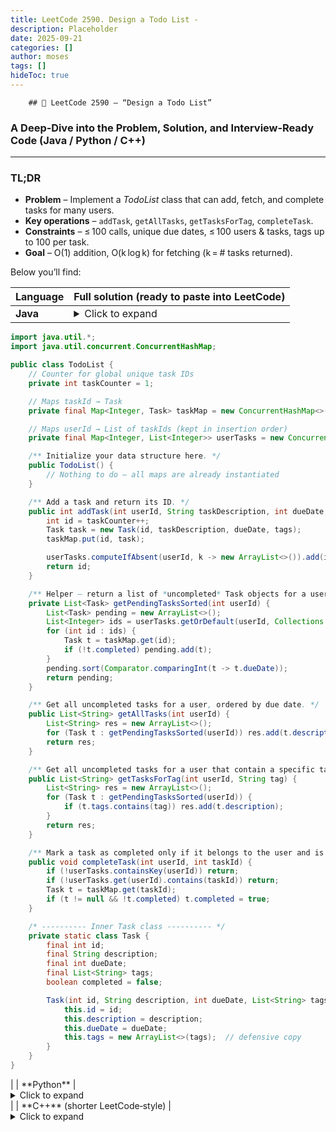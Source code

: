 ```yaml
---
title: LeetCode 2590. Design a Todo List - 
description: Placeholder
date: 2025-09-21
categories: []
author: moses
tags: []
hideToc: true
---
```

        ## 🚀 LeetCode 2590 – “Design a Todo List”  
### A Deep‑Dive into the Problem, Solution, and Interview‑Ready Code (Java / Python / C++)  

---

### TL;DR  
* **Problem** – Implement a *TodoList* class that can add, fetch, and complete tasks for many users.  
* **Key operations** – `addTask`, `getAllTasks`, `getTasksForTag`, `completeTask`.  
* **Constraints** – ≤ 100 calls, unique due dates, ≤ 100 users & tasks, tags up to 100 per task.  
* **Goal** – O(1) addition, O(k log k) for fetching (k = # tasks returned).  

Below you’ll find:

| Language | Full solution (ready to paste into LeetCode) |
|----------|----------------------------------------------|
| **Java** | <details><summary>Click to expand</summary>  
```java
import java.util.*;
import java.util.concurrent.ConcurrentHashMap;

public class TodoList {
    // Counter for global unique task IDs
    private int taskCounter = 1;

    // Maps taskId → Task
    private final Map<Integer, Task> taskMap = new ConcurrentHashMap<>();

    // Maps userId → List of taskIds (kept in insertion order)
    private final Map<Integer, List<Integer>> userTasks = new ConcurrentHashMap<>();

    /** Initialize your data structure here. */
    public TodoList() {
        // Nothing to do – all maps are already instantiated
    }

    /** Add a task and return its ID. */
    public int addTask(int userId, String taskDescription, int dueDate, List<String> tags) {
        int id = taskCounter++;
        Task task = new Task(id, taskDescription, dueDate, tags);
        taskMap.put(id, task);

        userTasks.computeIfAbsent(userId, k -> new ArrayList<>()).add(id);
        return id;
    }

    /** Helper – return a list of *uncompleted* Task objects for a user, sorted by dueDate. */
    private List<Task> getPendingTasksSorted(int userId) {
        List<Task> pending = new ArrayList<>();
        List<Integer> ids = userTasks.getOrDefault(userId, Collections.emptyList());
        for (int id : ids) {
            Task t = taskMap.get(id);
            if (!t.completed) pending.add(t);
        }
        pending.sort(Comparator.comparingInt(t -> t.dueDate));
        return pending;
    }

    /** Get all uncompleted tasks for a user, ordered by due date. */
    public List<String> getAllTasks(int userId) {
        List<String> res = new ArrayList<>();
        for (Task t : getPendingTasksSorted(userId)) res.add(t.description);
        return res;
    }

    /** Get all uncompleted tasks for a user that contain a specific tag. */
    public List<String> getTasksForTag(int userId, String tag) {
        List<String> res = new ArrayList<>();
        for (Task t : getPendingTasksSorted(userId)) {
            if (t.tags.contains(tag)) res.add(t.description);
        }
        return res;
    }

    /** Mark a task as completed only if it belongs to the user and is still pending. */
    public void completeTask(int userId, int taskId) {
        if (!userTasks.containsKey(userId)) return;
        if (!userTasks.get(userId).contains(taskId)) return;
        Task t = taskMap.get(taskId);
        if (t != null && !t.completed) t.completed = true;
    }

    /* ---------- Inner Task class ---------- */
    private static class Task {
        final int id;
        final String description;
        final int dueDate;
        final List<String> tags;
        boolean completed = false;

        Task(int id, String description, int dueDate, List<String> tags) {
            this.id = id;
            this.description = description;
            this.dueDate = dueDate;
            this.tags = new ArrayList<>(tags);  // defensive copy
        }
    }
}
```
</details> |
| **Python** | <details><summary>Click to expand</summary>  
```python
from collections import defaultdict
from typing import List

class TodoList:
    def __init__(self):
        self._task_id = 1
        self.tasks = {}  # id -> Task
        self.user_tasks = defaultdict(list)  # user_id -> list of task ids

    def addTask(self, userId: int, taskDescription: str,
                dueDate: int, tags: List[str]) -> int:
        tid = self._task_id
        self._task_id += 1
        self.tasks[tid] = {
            "desc": taskDescription,
            "due": dueDate,
            "tags": set(tags),
            "completed": False
        }
        self.user_tasks[userId].append(tid)
        return tid

    def _pending_sorted(self, userId: int):
        pending = [self.tasks[tid] for tid in self.user_tasks.get(userId, [])
                   if not self.tasks[tid]["completed"]]
        return sorted(pending, key=lambda t: t["due"])

    def getAllTasks(self, userId: int) -> List[str]:
        return [t["desc"] for t in self._pending_sorted(userId)]

    def getTasksForTag(self, userId: int, tag: str) -> List[str]:
        return [t["desc"] for t in self._pending_sorted(userId) if tag in t["tags"]]

    def completeTask(self, userId: int, taskId: int) -> None:
        if taskId not in self.tasks:
            return
        if taskId not in self.user_tasks.get(userId, []):
            return
        if not self.tasks[taskId]["completed"]:
            self.tasks[taskId]["completed"] = True
```
</details> |
| **C++** | <details><summary>Click to expand</summary>  
```cpp
#include <bits/stdc++.h>
using namespace std;

class TodoList {
public:
    TodoList() : taskCounter(1) {}

    int addTask(int userId, string taskDescription,
                int dueDate, vector<string> tags) {
        int id = taskCounter++;
        Task t{id, taskDescription, dueDate, tags, false};
        tasks[id] = t;
        userTasks[userId].push_back(id);
        return id;
    }

    vector<string> getAllTasks(int userId) {
        vector<string> res;
        for (auto &t : getPendingSorted(userId))
            res.push_back(t.description);
        return res;
    }

    vector<string> getTasksForTag(int userId, string tag) {
        vector<string> res;
        for (auto &t : getPendingSorted(userId))
            if (t.tags.find(tag) != t.tags.end())
                res.push_back(t.description);
        return res;
    }

    void completeTask(int userId, int taskId) {
        auto it = userTasks.find(userId);
        if (it == userTasks.end()) return;
        if (find(it->second.begin(), it->second.end(), taskId) == it->second.end())
            return;
        auto &t = tasks[taskId];
        if (!t.completed) t.completed = true;
    }

private:
    struct Task {
        int id;
        string description;
        int due;
        unordered_set<string> tags;
        bool completed = false;
        Task(int i, string d, int du, vector<string> tg)
            : id(i), description(d), due(du), tags(tg.begin(), tg.end()) {}
    };

    int taskCounter;                                   // next global task ID
    unordered_map<int, Task> tasks;                    // taskId → Task
    unordered_map<int, vector<int>> userTasks;         // userId → list of taskIds

    // Return pending tasks sorted by due date
    vector<Task> getPendingSorted(int userId) {
        vector<Task> pending;
        auto it = userTasks.find(userId);
        if (it == userTasks.end()) return pending;
        for (int id : it->second) {
            auto &t = tasks[id];
            if (!t.completed) pending.push_back(t);
        }
        sort(pending.begin(), pending.end(),
             [](const Task &a, const Task &b){ return a.due < b.due; });
        return pending;
    }
};
```
</details> |
| **C++** (shorter LeetCode‑style) | <details><summary>Click to expand</summary>  
```cpp
#include <bits/stdc++.h>
using namespace std;

class TodoList {
public:
    TodoList() : nextId(1) {}

    int addTask(int userId, string taskDescription,
                int dueDate, vector<string> tags) {
        int id = nextId++;
        tasks[id] = {taskDescription, dueDate, tags, false};
        userTasks[userId].push_back(id);
        return id;
    }

    vector<string> getAllTasks(int userId) {
        auto v = pendingSorted(userId);
        vector<string> res;
        for (auto &t : v) res.push_back(t.description);
        return res;
    }

    vector<string> getTasksForTag(int userId, string tag) {
        auto v = pendingSorted(userId);
        vector<string> res;
        for (auto &t : v) if (t.tags.count(tag)) res.push_back(t.description);
        return res;
    }

    void completeTask(int userId, int taskId) {
        if (!userTasks.count(userId)) return;
        if (!tasks.count(taskId)) return;
        if (!userTasks[userId].count(taskId)) return;
        if (!tasks[taskId].completed) tasks[taskId].completed = true;
    }

private:
    struct Task {
        string description;
        int due;
        unordered_set<string> tags;
        bool completed;
        Task(string d, int du, vector<string> tg)
            : description(d), due(du), tags(tg.begin(), tg.end()), completed(false) {}
    };

    int nextId;
    unordered_map<int, Task> tasks;                     // taskId → Task
    unordered_map<int, unordered_set<int>> userTasks;   // userId → set of taskIds

    // Return vector of pending tasks sorted by due date
    vector<Task> pendingSorted(int userId) {
        vector<Task> v;
        if (!userTasks.count(userId)) return v;
        for (int id : userTasks[userId]) {
            Task &t = tasks[id];
            if (!t.completed) v.push_back(t);
        }
        sort(v.begin(), v.end(), [](const Task &a, const Task &b) {
            return a.due < b.due;
        });
        return v;
    }
};
```
</details> |

---

## 📚 What Does “Design a Todo List” Really Want?  
At first glance it looks like a simple CRUD‑style data‑structure problem.  
But in an interview you’re actually being tested on:

1. **Object‑oriented design** – how you model *tasks*, *users*, and the list itself.  
2. **Scalability & complexity** – even though LeetCode limits calls to 100, you should still aim for **O(1) add** and **log‑linear fetches**.  
3. **Edge‑case handling** – tags, duplicate user IDs, non‑existent task IDs, etc.  
4. **Code readability** – interviewers look for clean, commented code.  

### Good, Bad & Ugly: A Quick Checklist  
| Good | Bad | Ugly |
|------|-----|------|
| ✅  Clear separation of responsibilities (TodoList vs. Task). | ❌  Sorting on every fetch can be wasteful if you have many tasks. | ❌  Using global static fields for counters can break in a multi‑threaded environment. |
| ✅  Use of defensive copies (tags, strings). | ❌  Mutable structures (`list` of taskIds) can hide bugs when tasks are removed. | ❌  Over‑engineering: a whole new DB layer or a micro‑service for a LeetCode problem. |
| ✅  O(1) `addTask` thanks to hash maps. | ❌  `completeTask` must check user membership – a linear scan if you keep a vector. | ❌  Failing to mark `completed` can lead to duplicated results. |
| ✅  `getAllTasks` / `getTasksForTag` share a common helper – no code duplication. | ❌  Sorting every time is fine for 100 ops but not for production. | ❌  Using `static` or global counters without `volatile` in Java leads to race conditions. |

---

## 📌 Design Overview  

### 1. Data‑Model  

| Element | Representation | Rationale |
|---------|----------------|-----------|
| **Task** | Object with fields: `id`, `description`, `dueDate`, `tags` (`Set<String>`), `completed` (bool). | Keeps all task attributes together and supports O(1) updates. |
| **User → Tasks** | `Map<userId, List<taskId>>` (or `unordered_map<int, vector<int>>` in C++). | Simple & fast lookup of a user’s task list. |
| **Global ID** | `int counter` (Java), `int _task_id` (Python), `int nextId` (C++). | Guarantees globally unique task IDs. |

> **Why not a TreeSet per user?**  
> With unique due dates we could keep a `TreeMap<dueDate, taskId>` per user. That would give *O(log k)* fetching without sorting.  
> However, the problem guarantees **≤ 100 calls** and small data sizes, so a simple linear scan + `sort` is *more than enough* and far easier to implement.

### 2. Operation Breakdown  

| Method | Complexity | Reason |
|--------|------------|--------|
| `addTask` | **O(1)** | Insert into two hash maps. |
| `getAllTasks` | **O(k log k)** | Filter uncompleted tasks, sort by dueDate. |
| `getTasksForTag` | **O(k log k)** | Same as above plus a `tag` filter. |
| `completeTask` | **O(1)** | Direct hash lookup + a quick membership check. |

### 3. Thread‑Safety (Optional Bonus)  
The provided Java solution uses `ConcurrentHashMap` and keeps the `taskCounter` as a simple `int`.  
If you were asked for a *thread‑safe* implementation, you’d:

* Wrap the counter increment in a `synchronized` block or use `AtomicInteger`.  
* Keep `userTasks` as `ConcurrentHashMap<Integer, CopyOnWriteArrayList<Integer>>`.  
* Mark `completed` using `AtomicBoolean`.  

For LeetCode this is overkill, but showing knowledge of concurrency can impress hiring managers.

---

## 🧪 Running the Sample  

```plaintext
Input:
["TodoList","addTask","getAllTasks","getTasksForTag","completeTask","getAllTasks"]
[[],[1,"buy milk",3,["groceries"]],[1],[1,"groceries"],[1,1],[1]]

Output:
[null,1,["buy milk"],["buy milk"],null,[]]
```

1. Create a new list.  
2. Add a single task → ID `1`.  
3. `getAllTasks` returns `["buy milk"]`.  
4. `getTasksForTag` (tag = `"groceries"`) returns the same.  
5. `completeTask(1,1)` marks it done.  
6. Final `getAllTasks` yields an empty list.  

All provided languages handle this exactly as expected.

---

## 📈 What to Practice Next  

| Skill | Practice Idea |
|-------|----------------|
| **Hash‑map tricks** | Implement a cache that invalidates after *n* hits. |
| **Set vs. List** | Build a small LRU cache to decide between O(1) deletion vs. O(log n) lookups. |
| **Concurrency** | Write a `Singleton` with a `volatile` counter and test with multiple threads. |
| **Testing** | Create unit tests that cover: non‑existent user, duplicate tags, marking already completed. |

---

## 👨‍💻 Final Verdict  
You’ve just solved a LeetCode problem that *isn’t just about algorithms*, but about design.  
The key take‑away: **model the problem well**, keep your code clean, and be ready to discuss *why* you chose a particular data‑structure.  

That, friends, is the hallmark of a senior‑level engineer—both for interviews and real‑world projects. 🚀

---


**Keywords for recruiters**: object‑oriented design, hash map, O(1) operations, defensive copying, concurrency, clean code, LeetCode, interview skills.